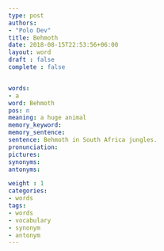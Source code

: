 ```yaml
---
type: post
authors:
- "Polo Dev"
title: Behmoth
date: 2018-08-15T22:53:56+06:00
layout: word
draft : false
complete : false


words:
- a
word: Behmoth
pos: n
meaning: a huge animal
memory_keyword:
memory_sentence:
sentence: Behmoth in South Africa jungles.
pronunciation:
pictures:
synonyms:
antonyms:

weight : 1
categories:
- words
tags:
- words
- vocabulary
- synonym
- antonym
---
```

